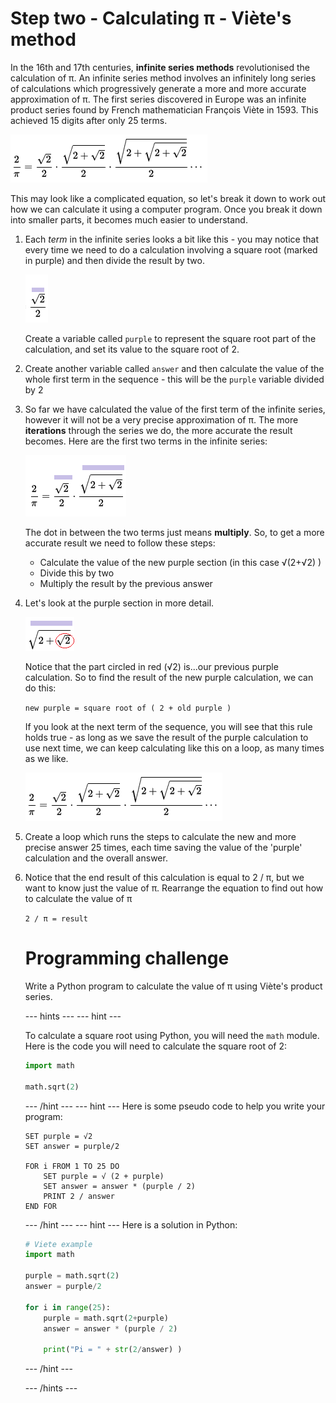 # Step two - Calculating π - Viète's method

In the 16th and 17th centuries, **infinite series methods** revolutionised the calculation of π. An infinite series method involves an infinitely long series of calculations which progressively generate a more and more accurate approximation of π. The first series discovered in Europe was an infinite product series found by French mathematician François Viète in 1593. This achieved 15 digits after only 25 terms.

  ![François Viète product series](images/viete-product-series.png)

This may look like a complicated equation, so let's break it down to work out how we can calculate it using a computer program. Once you break it down into smaller parts, it becomes much easier to understand.

1. Each *term* in the infinite series looks a bit like this - you may notice that every time we need to do a calculation involving a square root (marked in purple) and then divide the result by two.

    ![First term in viete](images/first-viete.png)

    Create a variable called `purple` to represent the square root part of the calculation, and set its value to the square root of 2.

1. Create another variable called `answer` and then calculate the value of the whole first term in the sequence - this will be the `purple` variable divided by 2

1. So far we have calculated the value of the first term of the infinite series, however it will not be a very precise approximation of π. The more **iterations** through the series we do, the more accurate the result becomes. Here are the first two terms in the infinite series:

    ![Viete sequence highlighted in purple](images/viete-purple.png)

    The dot in between the two terms just means **multiply**. So, to get a more accurate result we need to follow these steps:

    - Calculate the value of the new purple section (in this case √(2+√2) )
    - Divide this by two
    - Multiply the result by the previous answer

1. Let's look at the purple section in more detail.

    ![Viete second term](images/viete-new-purple.png)

    Notice that the part circled in red (√2) is...our previous purple calculation. So to find the result of the new purple calculation, we can do this:

    `new purple = square root of ( 2 + old purple )`

    If you look at the next term of the sequence, you will see that this rule holds true - as long as we save the result of the purple calculation to use next time, we can keep calculating like this on a loop, as many times as we like.

    ![Viete sequence highlighted in purple](images/viete-product-series.png)

1. Create a loop which runs the steps to calculate the new and more precise answer 25 times, each time saving the value of the 'purple' calculation and the overall answer.

1. Notice that the end result of this calculation is equal to 2 / π, but we want to know just the value of π. Rearrange the equation to find out how to calculate the value of π

    `2 / π = result`

    # Programming challenge
    Write a Python program to calculate the value of π using Viète's product series.


    --- hints ---
    --- hint ---

    To calculate a square root using Python, you will need the `math` module. Here is the code you will need to calculate the square root of 2:

    ```Python
    import math

    math.sqrt(2)
    ```

    --- /hint ---
    --- hint ---
    Here is some pseudo code to help you write your program:

    ```
    SET purple = √2
    SET answer = purple/2

    FOR i FROM 1 TO 25 DO
        SET purple = √ (2 + purple)
        SET answer = answer * (purple / 2)
        PRINT 2 / answer
    END FOR

    ```

    --- /hint ---
    --- hint ---
    Here is a solution in Python:

    ```Python
    # Viete example
    import math

    purple = math.sqrt(2)
    answer = purple/2

    for i in range(25):
        purple = math.sqrt(2+purple)
        answer = answer * (purple / 2)

        print("Pi = " + str(2/answer) )

    ```
    --- /hint ---

    --- /hints ---

